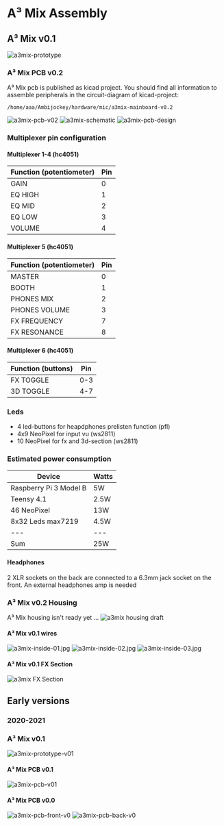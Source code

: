 # A³ Mix Assembly
## A³ Mix v0.1
![a3mix-prototype](pics_assembly/v01/a3mix-prototype.jpg)

### A³ Mix PCB v0.2
A³ Mix pcb is published as kicad project. You should find all information to assemble peripherals in the circuit-diagram of kicad-project:
```
/home/aaa/Ambijockey/hardware/mic/a3mix-mainboard-v0.2
```
![a3mix-pcb-v02](pics_assembly/v01/a3mix-pcb-v02.jpg)
![a3mix-schematic](pics_assembly/v01/a3mix-schematic.jpg)
![a3mix-pcb-design](pics_assembly/v01/a3mix-pcb-design.jpg)

### Multiplexer pin configuration
#### Multiplexer 1-4 (hc4051)
Function (potentiometer)| Pin
---|---
GAIN | 0 
EQ HIGH | 1 
EQ MID | 2 
EQ LOW | 3 
VOLUME | 4

#### Multiplexer 5 (hc4051)
Function (potentiometer) | Pin
---|---
MASTER | 0 
BOOTH | 1
PHONES MIX | 2
PHONES VOLUME | 3
FX FREQUENCY | 7
FX RESONANCE | 8

#### Multiplexer 6 (hc4051)
Function (buttons) | Pin
---|---
FX TOGGLE | 0-3
3D TOGGLE | 4-7

### Leds
- 4 led-buttons for heapdphones prelisten function (pfl)
- 4x9 NeoPixel for input vu (ws2811)
- 10 NeoPixel for fx and 3d-section (ws2811)

### Estimated power consumption
Device | Watts
---|---
Raspberry Pi 3 Model B | 5W
Teensy 4.1 | 2.5W
46 NeoPixel | 13W
8x32 Leds max7219 | 4.5W
---|---
Sum | 25W

#### Headphones
2 XLR sockets on the back are connected to a 6.3mm jack socket on the front. An external headphones amp is needed

### A³ Mix v0.2 Housing
A³ Mix housing isn't ready yet ...
![a3mix housing draft](pics_assembly/v01/a3mix-housing-draft.jpg)

#### A³ Mix v0.1 wires
![a3mix-inside-01.jpg](pics_assembly/v01/a3mix-inside-01.jpg)
![a3mix-inside-02.jpg](pics_assembly/v01/a3mix-inside-02.jpg)
![a3mix-inside-03.jpg](pics_assembly/v01/a3mix-inside-03.jpg)

#### A³ Mix v0.1 FX Section
![a3mix FX Section](pics_assembly/v01/a3mix-fx-section.jpg)

## Early versions
### 2020-2021
### A³ Mix v0.1
![a3mix-prototype-v01](pics_assembly/v00/a3mix-prototype-v01.jpg)
#### A³ Mix PCB v0.1
![a3mix-pcb-v01](pics_assembly/v00/a3mix-pcb-v01.jpg)
#### A³ Mix PCB v0.0
![a3mix-pcb-front-v0](pics_assembly/v00/a3mix-pcb-front-v0.jpg)
![a3mix-pcb-back-v0](pics_assembly/v00/a3mix-pcb-back-v0.jpg)
